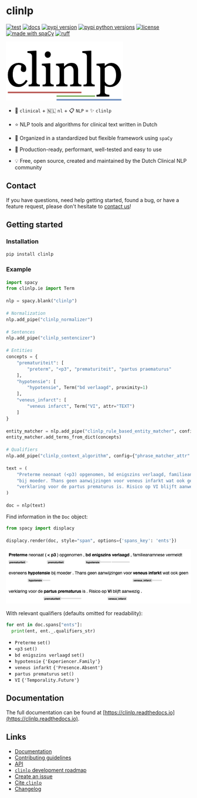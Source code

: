 # clinlp

[![test](https://github.com/umcu/clinlp/actions/workflows/test.yml/badge.svg)](https://github.com/umcu/clinlp/actions/workflows/test.yml)
[![docs](https://readthedocs.org/projects/clinlp/badge/?version=latest)](https://clinlp.readthedocs.io/en/latest/?badge=latest)
[![pypi version](https://img.shields.io/pypi/v/clinlp?color=blue)](https://pypi.org/project/clinlp/)
[![pypi python versions](https://img.shields.io/pypi/pyversions/clinlp)](https://pypi.org/project/clinlp/)
[![license](https://img.shields.io/github/license/umcu/clinlp?color=blue)](https://github.com/umcu/clinlp/blob/main/LICENSE)
[![made with spaCy](https://img.shields.io/badge/made_with-spaCy-blue)](https://spacy.io/)
[![ruff](https://img.shields.io/endpoint?url=https://raw.githubusercontent.com/astral-sh/ruff/main/assets/badge/v2.json)](https://github.com/astral-sh/ruff)

![clinlp](media/clinlp.png)

<!-- start_intro_line_1 -->
* :hospital: `clinical` + :netherlands: `nl` + :clipboard: `NLP` = :sparkles: `clinlp`
<!-- start_intro_line_2 -->
* :star: NLP tools and algorithms for clinical text written in Dutch
<!-- start_intro_line_3 -->
* :triangular_ruler: Organized in a standardized but flexible framework using `spaCy`
<!-- start_intro_line_4 -->
* :rocket: Production-ready, performant, well-tested and easy to use
<!-- start_intro_line_5 -->
* :bulb: Free, open source, created and maintained by the Dutch Clinical NLP community
<!-- end_intro_lines -->

## Contact

If you have questions, need help getting started, found a bug, or have a feature request, please don't hesitate to [contact us](https://clinlp.readthedocs.io/en/latest/contributing.html#contact)!

## Getting started

### Installation

```bash
pip install clinlp
```

### Example

```python
import spacy
from clinlp.ie import Term

nlp = spacy.blank("clinlp")

# Normalization
nlp.add_pipe("clinlp_normalizer")

# Sentences
nlp.add_pipe("clinlp_sentencizer")

# Entities
concepts = {
    "prematuriteit": [
        "preterm", "<p3", "prematuriteit", "partus praematurus"
    ],
    "hypotensie": [
        "hypotensie", Term("bd verlaagd", proximity=1)
    ],
    "veneus_infarct": [
        "veneus infarct", Term("VI", attr="TEXT")
    ]
}

entity_matcher = nlp.add_pipe("clinlp_rule_based_entity_matcher", config={"attr": "NORM", "fuzzy": 1})
entity_matcher.add_terms_from_dict(concepts)

# Qualifiers
nlp.add_pipe("clinlp_context_algorithm", config={"phrase_matcher_attr": "NORM"})

text = (
    "Preterme neonaat (<p3) opgenomen, bd enigszins verlaagd, familieanamnese vermeldt eveneens hypotensie "
    "bij moeder. Thans geen aanwijzingen voor veneus infarkt wat ook geen "
    "verklaring voor de partus prematurus is. Risico op VI blijft aanwezig."
)

doc = nlp(text)
```

Find information in the `Doc` object:

```python
from spacy import displacy

displacy.render(doc, style="span", options={'spans_key': 'ents'})
```

![example_doc_render.png](media/example_doc_render.png)

With relevant qualifiers (defaults omitted for readability):

```python
for ent in doc.spans["ents"]:
  print(ent, ent._.qualifiers_str)
```

* `Preterme` `set()`
* `<p3` `set()`
* `bd enigszins verlaagd` `set()`
* `hypotensie` `{'Experiencer.Family'}`
* `veneus infarkt` `{'Presence.Absent'}`
* `partus prematurus` `set()`
* `VI` `{'Temporality.Future'}`

## Documentation

The full documentation can be found at [https://clinlp.readthedocs.io](https://clinlp.readthedocs.io).

## Links

* [Documentation](https://clinlp.readthedocs.io)
* [Contributing guidelines](https://clinlp.readthedocs.io/en/latest/contributing.html)
* [API](https://clinlp.readthedocs.io/en/latest/api/api.html)
* [`clinlp` development roadmap](https://github.com/orgs/umcu/projects/3)
* [Create an issue](https://github.com/umcu/clinlp/issues/new/choose)
* [Cite `clinlp`](https://clinlp.readthedocs.io/en/latest/citing.html)
* [Changelog](https://clinlp.readthedocs.io/en/latest/changelog.html)
